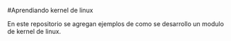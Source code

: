 #Aprendiando kernel de linux

En este repositorio se agregan ejemplos de como se desarrollo un modulo 
de kernel de linux.


